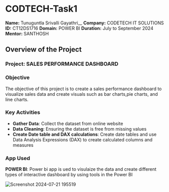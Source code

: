 # CODTECH-Task1
**Name:** Tunuguntla Srivalli Gayathri__
**Company:** CODETECH IT SOLUTIONS
**ID:** CT12DS1716
**Domain:** POWER BI
**Duration:** July to September 2024
**Mentor:** SANTHOSH

## Overview of the Project
### Project: SALES PERFORMANCE DASHBOARD

### Objective
The objective of this project is to create a sales performance dashboard to visualize sales data 
and create visuals such as bar charts,pie charts, and line charts.

### Key Activities
- **Gather Data**: Collect the dataset from online website
- **Data Cleaning**: Ensuring the dataset is free from missing values
- **Create Date table and DAX calculations**: Create date tables and use Data Analysis Expressions 
(DAX) to create calculated columns and measures

### App Used
**POWER BI**: Power bi app is ued to visulaize the data and create different types of  interactive dashboard by using tools in the Power BI

![Screenshot 2024-07-21 195519](https://github.com/user-attachments/assets/996d8697-6896-4a85-a2bb-74e37ff8e773)





